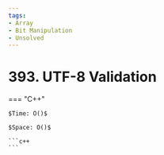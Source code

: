 ```yaml
---
tags:
- Array
- Bit Manipulation
- Unsolved
---
```



# 393. UTF-8 Validation

=== "C++"

    $Time: O()$

    $Space: O()$

    ```c++
    ```